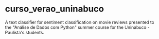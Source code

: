 # curso_verao_uninabuco
A text classifier for sentiment classification on movie reviews presented to the "Análise de Dados com Python" summer course for the Uninabuco - Paulista's students.
